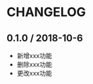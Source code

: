 <!--
 * @Author: 吴汉钊
 * @Date: 2020-12-28 15:19:36
 * @LastEditors: 吴汉钊
 * @LastEditTime: 2020-12-28 15:34:11
 * @FilePath: /rs-lib/CHANGELOG.md
 * @Description: 变更日志
-->

# CHANGELOG

## 0.1.0 / 2018-10-6

- 新增xxx功能
- 删除xxx功能
- 更改xxx功能
